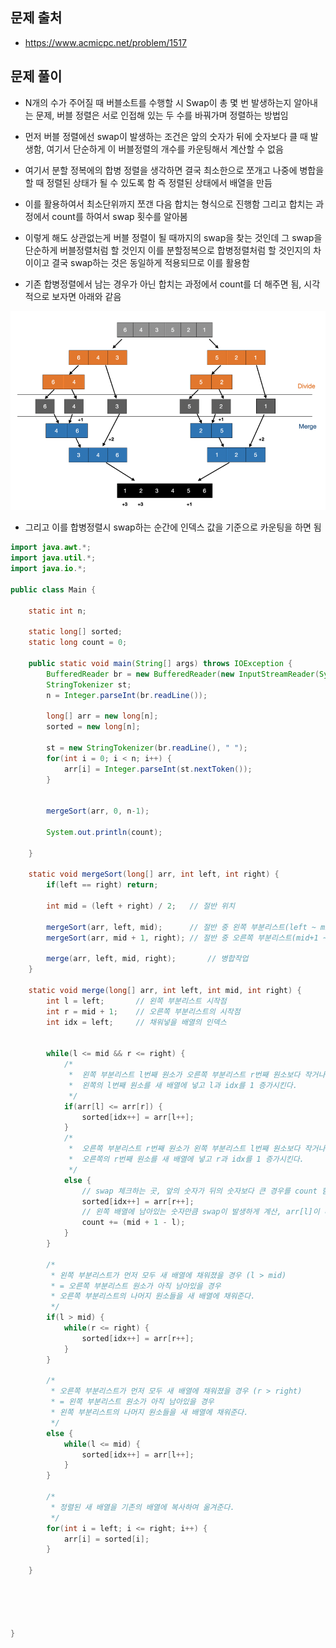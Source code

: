 ## 문제 출처
- https://www.acmicpc.net/problem/1517

## 문제 풀이
- N개의 수가 주어질 때 버블소트를 수행할 시 Swap이 총 몇 번 발생하는지 알아내는 문제, 버블 정렬은 서로 인접해 있는 두 수를 바꿔가며 정렬하는 방법임

- 먼저 버블 정렬에선 swap이 발생하는 조건은 앞의 숫자가 뒤에 숫자보다 클 때 발생함, 여기서 단순하게 이 버블정렬의 개수를 카운팅해서 계산할 수 없음

- 여기서 분할 정복에의 합병 정렬을 생각하면 결국 최소한으로 쪼개고 나중에 병합을 할 때 정렬된 상태가 될 수 있도록 함 즉 정렬된 상태에서 배열을 만듬

- 이를 활용하여서 최소단위까지 쪼갠 다음 합치는 형식으로 진행함 그리고 합치는 과정에서 count를 하여서 swap 횟수를 알아봄

- 이렇게 해도 상관없는게 버블 정렬이 될 때까지의 swap을 찾는 것인데 그 swap을 단순하게 버블정렬처럼 할 것인지 이를 분할정복으로 합병정렬처럼 할 것인지의 차이이고 결국 swap하는 것은 동일하게 적용되므로 이를 활용함

- 기존 합병정렬에서 남는 경우가 아닌 합치는 과정에서 count를 더 해주면 됨, 시각적으로 보자면 아래와 같음

![one](/cheewr85/img/Divide/thirteen.png)

- 그리고 이를 합병정렬시 swap하는 순간에 인덱스 값을 기준으로 카운팅을 하면 됨

```java
import java.awt.*;
import java.util.*;
import java.io.*;

public class Main {

    static int n;

    static long[] sorted;
    static long count = 0;

    public static void main(String[] args) throws IOException {
        BufferedReader br = new BufferedReader(new InputStreamReader(System.in));
        StringTokenizer st;
        n = Integer.parseInt(br.readLine());

        long[] arr = new long[n];
        sorted = new long[n];

        st = new StringTokenizer(br.readLine(), " ");
        for(int i = 0; i < n; i++) {
            arr[i] = Integer.parseInt(st.nextToken());
        }


        mergeSort(arr, 0, n-1);

        System.out.println(count);

    }

    static void mergeSort(long[] arr, int left, int right) {
        if(left == right) return;

        int mid = (left + right) / 2;	// 절반 위치

        mergeSort(arr, left, mid);		// 절반 중 왼쪽 부분리스트(left ~ mid)
        mergeSort(arr, mid + 1, right);	// 절반 중 오른쪽 부분리스트(mid+1 ~ right)

        merge(arr, left, mid, right);		// 병합작업
    }

    static void merge(long[] arr, int left, int mid, int right) {
        int l = left;		// 왼쪽 부분리스트 시작점
        int r = mid + 1;	// 오른쪽 부분리스트의 시작점
        int idx = left;		// 채워넣을 배열의 인덱스


        while(l <= mid && r <= right) {
            /*
             *  왼쪽 부분리스트 l번째 원소가 오른쪽 부분리스트 r번째 원소보다 작거나 같을 경우
             *  왼쪽의 l번째 원소를 새 배열에 넣고 l과 idx를 1 증가시킨다.
             */
            if(arr[l] <= arr[r]) {
                sorted[idx++] = arr[l++];
            }
            /*
             *  오른쪽 부분리스트 r번째 원소가 왼쪽 부분리스트 l번째 원소보다 작거나 같을 경우
             *  오른쪽의 r번째 원소를 새 배열에 넣고 r과 idx를 1 증가시킨다.
             */
            else {
                // swap 체크하는 곳, 앞의 숫자가 뒤의 숫자보다 큰 경우를 count 함
                sorted[idx++] = arr[r++];
                // 왼쪽 배열에 남아있는 숫자만큼 swap이 발생하게 계산, arr[l]이 더 크면 arr[r] 자리로 정렬하기 위해 그만큼 swap을 해야하므로
                count += (mid + 1 - l);
            }
        }

        /*
         * 왼쪽 부분리스트가 먼저 모두 새 배열에 채워졌을 경우 (l > mid)
         * = 오른쪽 부분리스트 원소가 아직 남아있을 경우
         * 오른쪽 부분리스트의 나머지 원소들을 새 배열에 채워준다.
         */
        if(l > mid) {
            while(r <= right) {
                sorted[idx++] = arr[r++];
            }
        }

        /*
         * 오른쪽 부분리스트가 먼저 모두 새 배열에 채워졌을 경우 (r > right)
         * = 왼쪽 부분리스트 원소가 아직 남아있을 경우
         * 왼쪽 부분리스트의 나머지 원소들을 새 배열에 채워준다.
         */
        else {
            while(l <= mid) {
                sorted[idx++] = arr[l++];
            }
        }

        /*
         * 정렬된 새 배열을 기존의 배열에 복사하여 옮겨준다.
         */
        for(int i = left; i <= right; i++) {
            arr[i] = sorted[i];
        }

    }





}
```